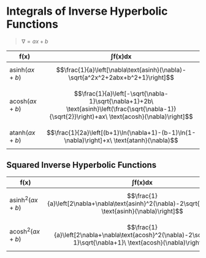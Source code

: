 # Integrals of Inverse Hyperbolic Functions

> $\nabla = ax+b$

| $\boldsymbol{f(x)}$ | $\boldsymbol{\int f(x) dx}$ |
|--|--|
| $\text{asinh}(ax+b)$ | $$\frac{1}{a}\left[\nabla\text{asinh}(\nabla)-\sqrt{a^2x^2+2abx+b^2+1}\right]$$ |
| $\text{acosh}(ax+b)$ | $$\frac{1}{a}\left[-\sqrt{\nabla-1}\sqrt{\nabla+1}+2b\ \text{asinh}\left(\frac{\sqrt{\nabla-1}}{\sqrt{2}}\right)+ax\ \text{acosh}(\nabla)\right]$$ |
| $\text{atanh}(ax+b)$ | $$\frac{1}{2a}\left[(b+1)\ln(\nabla+1)-(b-1)\ln(1-\nabla)\right]+x\ \text{atanh}(\nabla)$$ |

## Squared Inverse Hyperbolic Functions

| $\boldsymbol{f(x)}$ | $\boldsymbol{\int f(x) dx}$ |
|--|--|
| $\text{asinh}^2(ax+b)$ | $$\frac{1}{a}\left[2\nabla+\nabla\text{asinh}^2(\nabla)-2\sqrt{\nabla^2+1}\ \text{asinh}(\nabla)\right]$$ |
| $\text{acosh}^2(ax+b)$ | $$\frac{1}{a}\left[2\nabla+\nabla\text{acosh}^2(\nabla)-2\sqrt{\nabla-1}\sqrt{\nabla+1}\ \text{acosh}(\nabla)\right]$$ |



